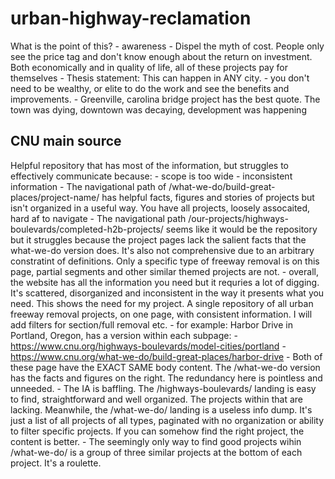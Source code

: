 # urban-highway-reclamation
What is the point of this?
    - awareness
    - Dispel the myth of cost. People only see the price tag and don't know enough about the return on investment. Both economically and in
    quality of life, all of these projects pay for themselves
    - Thesis statement: This can happen in ANY city.
        - you don't need to be wealthy, or elite to do the work and see the benefits and improvements.
        - Greenville, carolina bridge project has the best quote. The town was dying, downtown was decaying, development was happening 

## CNU main source
Helpful repository that has most of the information, but struggles to effectively communicate because:
    - scope is too wide
    - inconsistent information
        - The navigational path of /what-we-do/build-great-places/project-name/ has helpful facts, figures and stories of projects
        but isn't organized in a useful way. You have all projects, loosely assocaited, hard af to navigate
        - The navigational path /our-projects/highways-boulevards/completed-h2b-projects/ seems like it would be the repository but 
        it struggles because the project pages lack the salient facts that the what-we-do version does. It's also not comprehensive due
        to an arbitrary constratint of definitions. Only a specific type of freeway removal is on this page, partial segments and other
        similar themed projects are not. 
    - overall, the website has all the information you need but it requries a lot of digging. It's scattered, disorganized and inconsistent
    in the way it presents what you need. This shows the need for my project. A single repository of all urban freeway removal projects, on
    one page, with consistent information. I will add filters for section/full removal etc.
    - for example: Harbor Drive in Portland, Oregon, has a version within each subpage:
        - https://www.cnu.org/highways-boulevards/model-cities/portland
        - https://www.cnu.org/what-we-do/build-great-places/harbor-drive
        - Both of these page have the EXACT SAME body content. The /what-we-do version has the facts and figures on the right. The redundancy
        here is pointless and unneeded. 
        - The IA is baffling. The /highways-boulevards/ landing is easy to find, straightforward and well organized. The projects within that
        are lacking. Meanwhile, the /what-we-do/ landing is a useless info dump. It's just a list of all projects of all types, paginated with
        no organization or ability to filter specific projects. If you can somehow find the right project, the content is better.
            - The seemingly only way to find good projects wihin /what-we-do/ is a group of three similar projects at the bottom of each project.
            It's a roulette. 